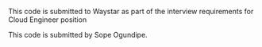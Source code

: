 This code is submitted to Waystar as part of the interview requirements for Cloud Engineer position

This code is submitted by Sope Ogundipe.

